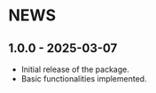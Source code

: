 # NEWS

## 1.0.0 - 2025-03-07
- Initial release of the package.
- Basic functionalities implemented.
